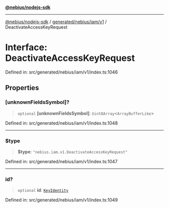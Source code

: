 [**@nebius/nodejs-sdk**](../../../../../README.md)

***

[@nebius/nodejs-sdk](../../../../../README.md) / [generated/nebius/iam/v1](../README.md) / DeactivateAccessKeyRequest

# Interface: DeactivateAccessKeyRequest

Defined in: src/generated/nebius/iam/v1/index.ts:1046

## Properties

### \[unknownFieldsSymbol\]?

> `optional` **\[unknownFieldsSymbol\]**: `Uint8Array`\<`ArrayBufferLike`\>

Defined in: src/generated/nebius/iam/v1/index.ts:1048

***

### $type

> **$type**: `"nebius.iam.v1.DeactivateAccessKeyRequest"`

Defined in: src/generated/nebius/iam/v1/index.ts:1047

***

### id?

> `optional` **id**: [`KeyIdentity`](KeyIdentity.md)

Defined in: src/generated/nebius/iam/v1/index.ts:1049

